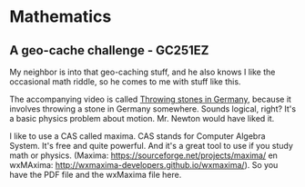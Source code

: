 # Mathematics
## A geo-cache challenge - GC251EZ
My neighbor is into that geo-caching stuff, and he also knows I like the occasional math riddle, so he comes to me with stuff like this. 

The accompanying video is called [Throwing stones in Germany](https://youtu.be/OIIdSYQqluc "Throwing stones in Germany"), because it involves throwing a stone in Germany somewhere. Sounds logical, right? It's a basic physics problem about motion. Mr. Newton would have liked it. 

I like to use a CAS called maxima. CAS stands for Computer Algebra System. It's free and quite powerful. And it's a great tool to use if you study math or physics. 
(Maxima: https://sourceforge.net/projects/maxima/ en wxMAxima: http://wxmaxima-developers.github.io/wxmaxima/). So you have the PDF file and the wxMaxima file here. 
